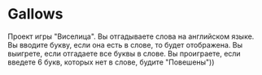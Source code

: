 # Gallows
Проект игры "Виселица".
Вы отгадываете слова на английском языке.
Вы вводите букву, если она есть в слове, то будет отображена. Вы выигрете, если отгадаете все буквы в слове.
Вы проиграете, если введете 6 букв, которых нет в слове, будите "Повешены"))
